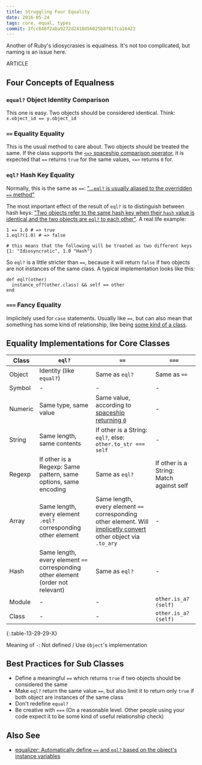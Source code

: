 ```yaml
---
title: Struggling Four Equality
date: 2016-05-24
tags: core, equal, types
commit: 3fcc648f2aba9272d2418d56025b8f817ca16423
---
```


Another of Ruby's idiosycrasies is equalness. It's not too complicated, but naming is an issue here.

ARTICLE

## Four Concepts of Equalness

### `equal?` Object Identity Comparison

This one is easy. Two objects should be considered identical. Think: `x.object_id == y.object_id`

### `==` Equality Equality

This is the usual method to care about. Two objects should be treated the same. If the class supports the [`<=>` spaceship comparison operator](http://ruby-doc.org/core-2.3.1/Comparable.html), it is expected that `==` returns `true` for the same values, `<=>` returns `0` for.

### `eql?` Hash Key Equality

Normally, this is the same as `==`: ["…`eql?` is usually aliased to the overridden `==` method"](http://ruby-doc.org/core-2.3.1/Hash.html#class-Hash-label-Hash+Keys)

The most important effect of the result of `eql?` is to distinguish between hash keys: ["Two objects refer to the same hash key when their `hash` value is identical and the two objects are `eql?` to each other"](http://ruby-doc.org/core-2.3.1/Hash.html#class-Hash-label-Hash+Keys). A real life example:

    1 == 1.0 # => true
    1.eql?(1.0) # => false

    # this means that the following will be treated as two different keys
    {1: "Idiosyncratic", 1.0 "Hash"}

So `eql?` is a little stricter than `==`, because it will return `false` if two objects are not instances of the same class. A typical implementation looks like this:

    def eql?(other)
      instance_of?(other.class) && self == other
    end

### `===` Fancy Equality

Implicitely used for `case` statements. Usually like `==`, but can also mean that something has some kind of relationship, like being [some kind of a class](https://github.com/janlelis/sig/blob/v1.0.1/lib/sig.rb#L108-L129).

## Equality Implementations for Core Classes

Class             | `eql?` | `==` | `===`
------------------|--------|------|------
 Object           | Identity (like `equal?`) | Same as `eql?` | Same as `==`
 Symbol           | -      | -    | -
 Numeric          | Same type, same value | Same value, according to [spaceship returning `0`](http://ruby-doc.org/core-2.3.1/Numeric.html#method-i-3C-3D-3E) | -
 String           | Same length, same contents | If other is a String: `eql?`, else: `other.to_str === self` | -
 Regexp           | If other is a Regexp: Same pattern, same options, same encoding | Same as `eql?` | If other is a String: Match against self
 Array            | Same length, every element `.eql?` corresponding other element | Same length, every element `==` corresponding other element. Will [implicetly convert](/54-try-converting.html) other object via `.to_ary` | -
 Hash             | Same length, every element `==` corresponding other element (order not relevant) | Same as `eql?` | -
 Module           | -      | -    | `other.is_a?(self)`
 Class            | -      | -    | `other.is_a?(self)`
{:.table-13-29-29-X}

Meaning of `-`: Not defined / Use `Object`'s implementation

## Best Practices for Sub Classes

- Define a meaningful `==` which returns `true` if two objects should be considered the same
- Make `eql?` return the same value `==`, but also limit it to return only `true` if both object are instances of the same class
- Don't redefine `equal?`
- Be creative with `===` (On a reasonable level. Other people using your code expect it to be some kind of useful relationship check)

## Also See

- [equalizer: Automatically define `==` and `eql?` based on the object's instance variables](https://github.com/dkubb/equalizer)
